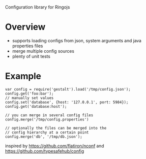 Configuration library for Ringojs

Overview
==========

  * supports loading configs from json, system arguments and java properties files
  * merge multiple config sources
  * plenty of unit tests

Example
===========

    var config = require('gestalt').load('/tmp/config.json');
    config.get('foo:bar');
    // manually set values
    config.set('database', {host: '127.0.0.1', port: 5984});
    config.get('database:host');

    // you can merge in several config files
    config.merge('/tmp/config.properties')

    // optionally the files can be merged into the
    // config hierarchy at a certain point
    config.merge('db', '/tmp/db.json');

inspired by https://github.com/flatiron/nconf and https://github.com/typesafehub/config
